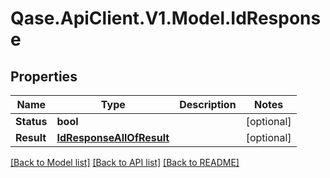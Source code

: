 # Qase.ApiClient.V1.Model.IdResponse

## Properties

Name | Type | Description | Notes
------------ | ------------- | ------------- | -------------
**Status** | **bool** |  | [optional] 
**Result** | [**IdResponseAllOfResult**](IdResponseAllOfResult.md) |  | [optional] 

[[Back to Model list]](../../README.md#documentation-for-models) [[Back to API list]](../../README.md#documentation-for-api-endpoints) [[Back to README]](../../README.md)

